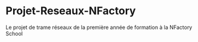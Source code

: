 # Projet-Reseaux-NFactory
Le projet de trame réseaux de la première année de formation à la NFactory School

